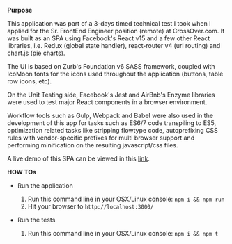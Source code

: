 **Purpose**

This application was part of a 3-days timed technical test I took when I applied for the Sr. FrontEnd Engineer position (remote) at CrossOver.com. It was built as an SPA using Facebook's React v15 and a few other React libraries, i.e. Redux (global state handler), react-router v4 (url routing) and chart.js (pie charts).

The UI is based on Zurb's Foundation v6 SASS framework, coupled with IcoMoon fonts for the icons used throughout the application (buttons, table row icons, etc).

On the Unit Testing side, Facebook's Jest and AirBnb's Enzyme libraries were used to test major React components in a browser environment.

Workflow tools such as Gulp, Webpack and Babel were also used in the development of this app for tasks such as ES6/7 code transpiling to ES5, optimization related tasks like stripping flowtype code, autoprefixing CSS rules with vendor-specific prefixes for multi browser support and performing minification on the resulting javascript/css files.

A live demo of this SPA can be viewed in this [link](http://dzv3.s3-website-us-east-1.amazonaws.com/sfe-crossover-test/).


**HOW TOs**
  
  - Run the application
    1. Run this command line in your OSX/Linux console: `npm i && npm run`
    2. Hit your browser to `http://localhost:3000/`

  - Run the tests
    1. Run this command line in your OSX/Linux console: `npm i && npm t`
